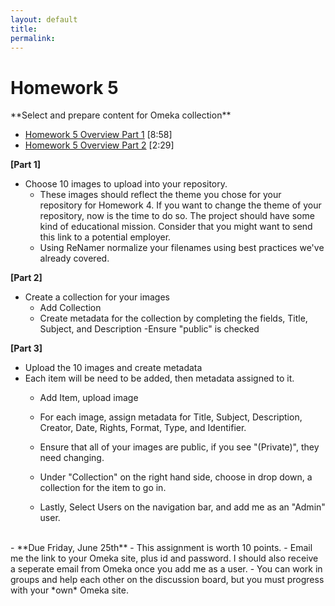 ```yaml
---
layout: default
title: 
permalink:
---
```


<h1> Homework 5</h1> **Select and prepare content for Omeka collection**

- [Homework 5 Overview Part 1](https://youtu.be/5k2kmNSv7q8) [8:58]
- [Homework 5 Overview Part 2](https://youtu.be/HeC8kxfFvK8) [2:29]


**[Part 1]**
- Choose 10 images to upload into your repository.
	- These images should reflect the theme you chose for your repository for Homework 4. If you want to change the theme of your repository, now is the time to do so. The project should have some kind of educational mission.  Consider that you might want to send this link to a potential employer.
	- Using ReNamer normalize your filenames using best practices we've already covered.

**[Part 2]**
- Create a collection for your images
  - Add Collection
  - Create metadata for the collection by completing the fields, Title, Subject, and Description
  -Ensure "public" is checked 

**[Part 3]**

- Upload the 10 images and create metadata 
- Each item will be need to be added, then metadata assigned to it.
  - Add Item, upload image
  - For each image, assign metadata for Title, Subject, Description, Creator, Date, Rights, Format, Type, and Identifier. 
  - Ensure that all of your images are public, if you see &quot;(Private)&quot;, they need changing.
  - Under "Collection" on the right hand side, choose in drop down, a collection for the item to go in.

  - Lastly, Select Users on the navigation bar, and add me as an &quot;Admin&quot; user. 
<br/>
- **Due Friday, June 25th** 
- This assignment is worth 10 points. 
- Email me the link to your Omeka site, plus id and password. I should also receive a seperate email from Omeka once you add me as a user. 
- You can work in groups and help each other on the discussion board, but you must progress with your *own* Omeka site.


